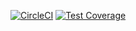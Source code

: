 [![CircleCI](https://circleci.com/gh/atlp-rwanda/cabal-bn-fe/tree/dev.svg?style=svg&circle-token=3a828943dbcc261f53265b086a2e206c25d12cf4)](https://circleci.com/gh/atlp-rwanda/cabal-bn-fe/tree/dev)
[![Test Coverage](https://api.codeclimate.com/v1/badges/7af49c3e0f4c964ed6ba/test_coverage)](https://codeclimate.com/github/atlp-rwanda/cabal-bn-fe/test_coverage)